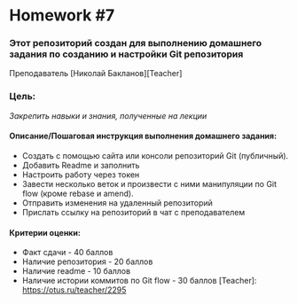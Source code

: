 # Homework #7
### Этот репозиторий создан для выполнению домашнего задания по cозданию и настройки Git репозитория

Преподаватель [Николай Бакланов][Teacher]
### Цель:
 _Закрепить навыки и знания, полученные на лекции_

#### Описание/Пошаговая инструкция выполнения домашнего задания:
- Создать с помощью сайта или консоли репозиторий Git (публичный).
- Добавить Readme и заполнить
- Настроить работу через токен
- Завести несколько веток и произвести с ними манипуляции по Git flow (кроме rebase и amend).
- Отправить изменения на удаленный репозиторий
- Прислать ссылку на репозиторий в чат с преподавателем

#### Критерии оценки:
- Факт сдачи - 40 баллов
- Наличие репозитория - 20 баллов
- Наличие readme - 10 баллов
- Наличие истории коммитов по Git flow - 30 баллов
[Teacher]: <https://otus.ru/teacher/2295>

